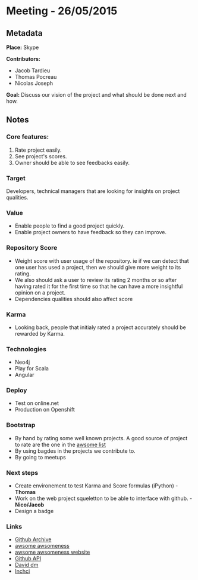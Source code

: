 # Meeting - 26/05/2015

## Metadata

**Place:** Skype

**Contributors:**

* Jacob Tardieu
* Thomas Pocreau
* Nicolas Joseph

**Goal:** Discuss our vision of the project and what should be done next and how.

## Notes

### Core features:

1. Rate project easily.
2. See project's scores.
3. Owner should be able to see feedbacks easily.

### Target
Developers, technical managers that are looking for insights on project qualities.

### Value
* Enable people to find a good project quickly.
* Enable project owners to have feedback so they can improve.

### Repository Score
* Weight score with user usage of the repository. ie if we can detect that one user has used a project, then we should give more weight to its rating.
* We also should ask a user to review its rating 2 months or so after having rated it for the first time so that he can have a more insightful opinion on a project.
* Dependencies qualities should also affect score

### Karma
* Looking back, people that initialy rated a project accurately should be rewarded by Karma.

### Technologies
* Neo4j
* Play for Scala
* Angular

### Deploy
* Test on online.net
* Production on Openshift

### Bootstrap
* By hand by rating some well known projects. A good source of project to rate are the one in the [awsome list](https://github.com/bayandin/awesome-awesomeness)
* By using bagdes in the projects we contribute to.
* By going to meetups

### Next steps
* Create environement to test Karma and Score formulas (iPython) - **Thomas**
* Work on the web project squeletton to be able to interface with github. - **Nico/Jacob**
* Design a badge

### Links
* [Github Archive](https://www.githubarchive.org)
* [awsome awsomeness](https://github.com/bayandin/awesome-awesomeness)
* [awsome awsomeness website](https://awesome-awesomeness.zeef.com/alexander.bayandin)
* [Github API](https://developer.github.com/v3/)
* [David dm](https://david-dm.org/)
* [Inchci](http://inch-ci.org/)
